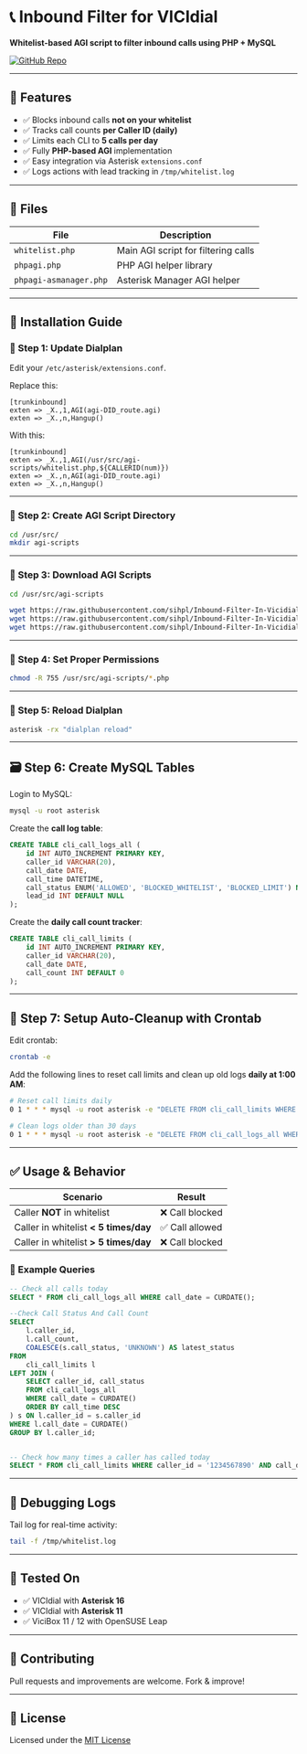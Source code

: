 # 📞 Inbound Filter for VICIdial  
**Whitelist-based AGI script to filter inbound calls using PHP + MySQL**

[![GitHub Repo](https://img.shields.io/badge/GitHub-sihpl%2FInbound--Filter--In--Vicidial-blue?logo=github)](https://github.com/sihpl/Inbound-Filter-In-Vicidial)

---

## 🧐 Features

- ✅ Blocks inbound calls **not on your whitelist**
- ✅ Tracks call counts **per Caller ID (daily)**
- ✅ Limits each CLI to **5 calls per day**
- ✅ Fully **PHP-based AGI** implementation
- ✅ Easy integration via Asterisk `extensions.conf`
- ✅ Logs actions with lead tracking in `/tmp/whitelist.log`

---

## 📁 Files

| File                    | Description                         |
|-------------------------|-------------------------------------|
| `whitelist.php`         | Main AGI script for filtering calls |
| `phpagi.php`            | PHP AGI helper library              |
| `phpagi-asmanager.php`  | Asterisk Manager AGI helper         |

---

## 💪 Installation Guide

### 🔧 Step 1: Update Dialplan

Edit your `/etc/asterisk/extensions.conf`.

Replace this:
```asterisk
[trunkinbound]
exten => _X.,1,AGI(agi-DID_route.agi)
exten => _X.,n,Hangup()
```

With this:
```asterisk
[trunkinbound]
exten => _X.,1,AGI(/usr/src/agi-scripts/whitelist.php,${CALLERID(num)})
exten => _X.,n,AGI(agi-DID_route.agi)
exten => _X.,n,Hangup()
```

---

### 📁 Step 2: Create AGI Script Directory

```bash
cd /usr/src/
mkdir agi-scripts
```

---

### 👥 Step 3: Download AGI Scripts

```bash
cd /usr/src/agi-scripts

wget https://raw.githubusercontent.com/sihpl/Inbound-Filter-In-Vicidial/main/agi-scripts/phpagi-asmanager.php
wget https://raw.githubusercontent.com/sihpl/Inbound-Filter-In-Vicidial/main/agi-scripts/phpagi.php
wget https://raw.githubusercontent.com/sihpl/Inbound-Filter-In-Vicidial/main/agi-scripts/whitelist.php
```

---

### 🔐 Step 4: Set Proper Permissions

```bash
chmod -R 755 /usr/src/agi-scripts/*.php
```

---

### 🔄 Step 5: Reload Dialplan

```bash
asterisk -rx "dialplan reload"
```

---

## 🗃️ Step 6: Create MySQL Tables

Login to MySQL:
```bash
mysql -u root asterisk
```

Create the **call log table**:
```sql
CREATE TABLE cli_call_logs_all (
    id INT AUTO_INCREMENT PRIMARY KEY,
    caller_id VARCHAR(20),
    call_date DATE,
    call_time DATETIME,
    call_status ENUM('ALLOWED', 'BLOCKED_WHITELIST', 'BLOCKED_LIMIT') NOT NULL,
    lead_id INT DEFAULT NULL
);
```

Create the **daily call count tracker**:
```sql
CREATE TABLE cli_call_limits (
    id INT AUTO_INCREMENT PRIMARY KEY,
    caller_id VARCHAR(20),
    call_date DATE,
    call_count INT DEFAULT 0
);
```

---

## 🧼 Step 7: Setup Auto-Cleanup with Crontab

Edit crontab:
```bash
crontab -e
```

Add the following lines to reset call limits and clean up old logs **daily at 1:00 AM**:

```bash
# Reset call limits daily
0 1 * * * mysql -u root asterisk -e "DELETE FROM cli_call_limits WHERE call_date < CURDATE();"

# Clean logs older than 30 days
0 1 * * * mysql -u root asterisk -e "DELETE FROM cli_call_logs_all WHERE call_date < CURDATE() - INTERVAL 30 DAY;"
```

---

## ✅ Usage & Behavior

| Scenario                                | Result                  |
|----------------------------------------|-------------------------|
| Caller **NOT** in whitelist            | ❌ Call blocked         |
| Caller in whitelist **< 5 times/day**  | ✅ Call allowed         |
| Caller in whitelist **> 5 times/day**  | ❌ Call blocked         |

### 🧪 Example Queries
```sql
-- Check all calls today
SELECT * FROM cli_call_logs_all WHERE call_date = CURDATE();

--Check Call Status And Call Count
SELECT 
    l.caller_id,
    l.call_count,
    COALESCE(s.call_status, 'UNKNOWN') AS latest_status
FROM 
    cli_call_limits l
LEFT JOIN (
    SELECT caller_id, call_status
    FROM cli_call_logs_all
    WHERE call_date = CURDATE()
    ORDER BY call_time DESC
) s ON l.caller_id = s.caller_id
WHERE l.call_date = CURDATE()
GROUP BY l.caller_id;


-- Check how many times a caller has called today
SELECT * FROM cli_call_limits WHERE caller_id = '1234567890' AND call_date = CURDATE();
```

---

## 🧪 Debugging Logs

Tail log for real-time activity:
```bash
tail -f /tmp/whitelist.log
```

---

## 🧪 Tested On

- ✅ VICIdial with **Asterisk 16**
- ✅ VICIdial with **Asterisk 11**
- ✅ ViciBox 11 / 12 with OpenSUSE Leap

---

## 🤝 Contributing

Pull requests and improvements are welcome. Fork & improve!

---

## 📜 License

Licensed under the [MIT License](https://opensource.org/licenses/MIT)

